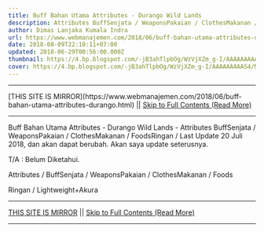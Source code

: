 ```yaml
---
title: Buff Bahan Utama Attributes - Durango Wild Lands
description: Attributes BuffSenjata / WeaponsPakaian / ClothesMakanan / FoodsRingan /
author: Dimas Lanjaka Kumala Indra
url: https://www.webmanajemen.com/2018/06/buff-bahan-utama-attributes-durango.html
date: 2018-08-09T22:10:11+07:00
updated: 2018-06-29T00:56:00.000Z
thumbnail: https://4.bp.blogspot.com/-jB3ahTlpbOg/WzVjXZm_g-I/AAAAAAAAAS4/MTfdRe9Dcm8MoF6krkWY_d3iciZPaj4VACLcBGAs/s1600/FB_IMG_15302253070912946.jpg
cover: https://4.bp.blogspot.com/-jB3ahTlpbOg/WzVjXZm_g-I/AAAAAAAAAS4/MTfdRe9Dcm8MoF6krkWY_d3iciZPaj4VACLcBGAs/s1600/FB_IMG_15302253070912946.jpg
---
```


<hr/> [THIS SITE IS MIRROR](https://www.webmanajemen.com/2018/06/buff-bahan-utama-attributes-durango.html) || <a href="https://www.webmanajemen.com/2018/06/buff-bahan-utama-attributes-durango.html" rel="follow" class="button" id="read-more">Skip to Full Contents (Read More)</a> <hr/> Buff Bahan Utama Attributes - Durango Wild Lands - Attributes BuffSenjata / WeaponsPakaian / ClothesMakanan / FoodsRingan / Last Update 20 Juli 2018, dan akan dapat berubah. Akan saya update seterusnya.

T/A : Belum Diketahui. 


Attributes / BuffSenjata / WeaponsPakaian / ClothesMakanan / Foods

Ringan / Lightweight+Akura <hr/> [THIS SITE IS MIRROR](https://www.webmanajemen.com/2018/06/buff-bahan-utama-attributes-durango.html) || <a href="https://www.webmanajemen.com/2018/06/buff-bahan-utama-attributes-durango.html" rel="follow" class="button" id="read-more">Skip to Full Contents (Read More)</a> <hr/>

<script>document.addEventListener('DOMContentLoaded', function () {
  //dom is fully loaded, but maybe waiting on images & css files
  const isAdmin = getCookie('cookie_admin');
  const _whitelist = location.host.includes('dimaslanjaka12');
  if (!isAdmin) {
    if (_whitelist) location.replace('https://www.webmanajemen.com/2018/06/buff-bahan-utama-attributes-durango.html');
    console.log("you aren't admin");
  } else {
    console.log('you are admin');
  }
});

/**
 * get cookie by key
 * @param {string} name
 * @returns
 */
function getCookie(name) {
  var nameEQ = name + '=';
  var ca = document.cookie.split(';');
  for (var i = 0; i < ca.length; i++) {
    var c = ca[i];
    while (c.charAt(0) == ' ') c = c.substring(1, c.length);
    if (c.indexOf(nameEQ) == 0) return c.substring(nameEQ.length, c.length);
  }
  return null;
}
</script>